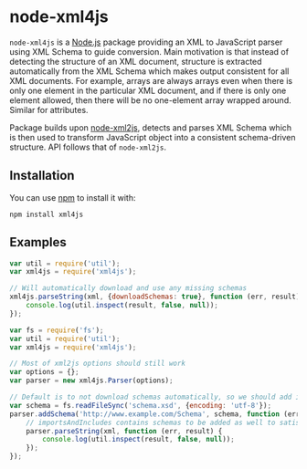 node-xml4js
===========

`node-xml4js` is a [Node.js](nodejs.org) package providing an XML to JavaScript parser using XML Schema to guide
conversion. Main motivation is that instead of detecting the structure of an XML document, structure is extracted
automatically from the XML Schema which makes output consistent for all XML documents. For example, arrays are always
arrays even when there is only one element in the particular XML document, and if there is only one element allowed,
then there will be no one-element array wrapped around. Similar for attributes.

Package builds upon [node-xml2js](https://github.com/Leonidas-from-XIV/node-xml2js), detects and parses XML Schema
which is then used to transform JavaScript object into a consistent schema-driven structure. API follows that of
`node-xml2js`.

Installation
------------

You can use [npm](https://npmjs.org/) to install it with:

```
npm install xml4js
```

Examples
--------

```javascript
var util = require('util');
var xml4js = require('xml4js');

// Will automatically download and use any missing schemas
xml4js.parseString(xml, {downloadSchemas: true}, function (err, result) {
    console.log(util.inspect(result, false, null));
});
```

```javascript
var fs = require('fs');
var util = require('util');
var xml4js = require('xml4js');

// Most of xml2js options should still work
var options = {};
var parser = new xml4js.Parser(options);

// Default is to not download schemas automatically, so we should add it manually
var schema = fs.readFileSync('schema.xsd', {encoding: 'utf-8'});
parser.addSchema('http://www.example.com/Schema', schema, function (err, importsAndIncludes) {
    // importsAndIncludes contains schemas to be added as well to satisfy all imports and includes found in schema.xsd
    parser.parseString(xml, function (err, result) {
        console.log(util.inspect(result, false, null));
    });
});
```

